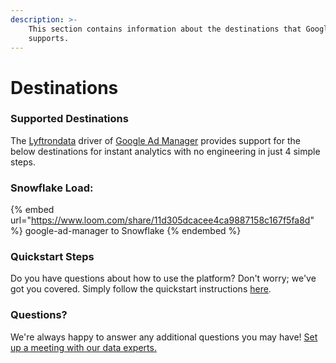 ```yaml
---
description: >-
    This section contains information about the destinations that Google Ad Manager
    supports.
---
```


# Destinations

### Supported Destinations

The [Lyftrondata](https://www.lyftrondata.com/) driver of [Google Ad Manager](https://www.lyftrondata.com/integration/google-ad-manager/) provides support for the below destinations for instant analytics with no engineering in just 4 simple steps.

### Snowflake Load:

{% embed url="https://www.loom.com/share/11d305dcacee4ca9887158c167f5fa8d" %}
google-ad-manager to Snowflake
{% endembed %}

### Quickstart Steps

Do you have questions about how to use the platform? Don't worry; we've got you covered. Simply follow the quickstart instructions [here](../../../quickstart-steps.md).

### Questions? <a href="#questions" id="questions"></a>

We're always happy to answer any additional questions you may have! [Set up a meeting with our data experts.](https://www.lyftrondata.com/book-a-meeting/)
